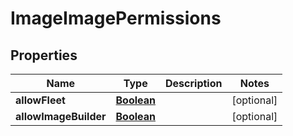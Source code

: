 

# ImageImagePermissions


## Properties

| Name | Type | Description | Notes |
|------------ | ------------- | ------------- | -------------|
|**allowFleet** | [**Boolean**](Boolean.md) |  |  [optional] |
|**allowImageBuilder** | [**Boolean**](Boolean.md) |  |  [optional] |




